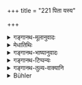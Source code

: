 +++
title = "221 पिता यस्य"

+++

<details><summary>गङ्गानथ-मूलानुवादः</summary>

He whose father is dead, but grandfather is living, should mention the great-grandfather after having pronounced the name of the father.—(221)
</details>

<details><summary>मेधातिथिः</summary>

पितुर् नामसंकीर्तनेन तदीयावाहनपिण्डदानब्राह्मण्भोजनानि लक्ष्यन्ते । **कीर्तयेत् प्रपितामहम्** । जीवते पितामहाय न दद्यात् । किं तर्हि ततः पूर्वाभ्यां "पितुः पितृभ्यो निपृणीयात्" इति स्मरन्ति ॥ ३.२११ ॥
</details>

<details><summary>गङ्गानथ-भाष्यानुवादः</summary>

The pronouncing of the Father’s name stands here for his invitation, offering of the ball and the feeding of Brāhmaṇas.

‘*Should mention the great-grandfather*;’—*i.e*., he should not make any offering to the living grandfather; it should be made to his previous ancestors; as it has been declared that ‘one should make offerings to his father’s ancestors.’—(221)
</details>

<details><summary>गङ्गानथ-टिप्पन्यः</summary>

This verse is quoted in *Madanapārijāta* (p. 542), which, in explaining
the phrase ‘*pituḥ svanāma saṅkīrtya*,’ says that in offering the
Ball—to his own great-grandfather, *e.g*., he should refer to him as
‘the grandfather of my father, so aṇd so’;—also in *Nirṇayasindhu* (p.
362) in support of the view that if the grandfather be living, the
offerings; should be made to the Father, the great-grandfather and the
great-great-grandfather;—and in *Śrāddhakriyākaumudī* (p. 553), which
notes that ‘*nāmakīrtaṇa*,’ ‘mentioning of the name’ stands for
‘offering the Śrāddha’ and ‘*prapitāmaha*,’ ‘great-grandfather’ means
the ‘great-great-grandfather’ also.
</details>

<details><summary>गङ्गानथ-तुल्य-वाक्यानि</summary>

*Viṣṇu* (75.4).—‘He whose father is dead shall offer the ball to his
father and then to the two ancestors above the grand-father.’

*Laghu-Ā* *svalāyana* (20.38).—‘If the father dies while the
grand-father is alive, three balls shall be offered beginning with the
great-grand-father.’
</details>

<details><summary>Bühler</summary>

221	But he whose father is dead, while his grandfather lives, shall, after pronouncing his father's name, mention (that of) his great-grandfather.
</details>
